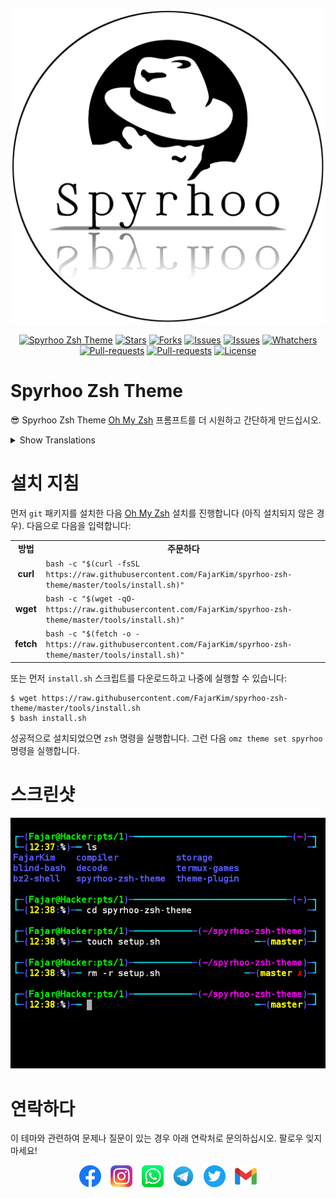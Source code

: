 ![Spyrhoo Logo](https://raw.githubusercontent.com/FajarKim/spyrhoo-zsh-theme/master/images/logo.png)
<div align="center">
    <a href="https://github.com/FajarKim/spyrhoo-zsh-theme"><img src="https://img.shields.io/github/languages/code-size/FajarKim/spyrhoo-zsh-theme?label=Spyrhoo%20Zsh%20Theme&style=plastic&logo=github&color=blue" alt="Spyrhoo Zsh Theme"></a>
    <a href="https://github.com/FajarKim/spyrhoo-zsh-theme/stargazers/"><img src="https://img.shields.io/github/stars/FajarKim/spyrhoo-zsh-theme?label=Star&style=plastic&color=red" alt="Stars"></a>
    <a href="https://github.com/FajarKim/spyrhoo-zsh-theme/network/members/"><img src="https://img.shields.io/github/forks/FajarKim/spyrhoo-zsh-theme?label=Fork&style=plastic&color=f5ff5e" alt="Forks"></a>
    <a href="https://github.com/FajarKim/spyrhoo-zsh-theme/issues?q=is%3Aopen+is%3Aissue/"><img src="https://img.shields.io/github/issues/FajarKim/spyrhoo-zsh-theme?label=Issue&style=plastic&color=a1b3ff" alt="Issues"></a>
    <a href="https://github.com/FajarKim/spyrhoo-zsh-theme/issues?q=is%3Aissue+is%3Aclosed/"><img src="https://img.shields.io/github/issues-closed/FajarKim/spyrhoo-zsh-theme?label=Issue&style=plastic&color=ffffff" alt="Issues"></a>
    <a href="https://github.com/FajarKim/spyrhoo-zsh-theme/watchers/"><img src="https://img.shields.io/github/watchers/FajarKim/spyrhoo-zsh-theme?label=Watch&style=plastic&color=1fe1f" alt="Whatchers"></a>
    <a href="https://github.com/FajarKim/spyrhoo-zsh-theme/pulls?q=is%3Aopen+is%3Apr/"><img src="https://img.shields.io/github/issues-pr/FajarKim/spyrhoo-zsh-theme?&label=Pull%20requests&style=plastic&color=971dff" alt="Pull-requests"></a>
    <a href="https://github.com/FajarKim/spyrhoo-zsh-theme/pulls?q=is%3Apr+is%3Aclosed/"><img src="https://img.shields.io/github/issues-pr-closed/FajarKim/spyrhoo-zsh-theme?&label=Pull%20requests&style=plastic&color=orange" alt="Pull-requests"></a>
    <a href=""><img src="https://img.shields.io/github/license/FajarKim/spyrhoo-zsh-theme?label=License&style=plastic&color=01ffc4" alt="License"></a>
</div>

# Spyrhoo Zsh Theme
😎 Spyrhoo Zsh Theme [Oh My Zsh](https://github.com/ohmyzsh/ohmyzsh) 프롬프트를 더 시원하고 간단하게 만드십시오.

<details>
<summary>Show Translations</summary>

- [🇮🇩 Indonesian](https://github.com/FajarKim/spyrhoo-zsh-theme)
- [🇬🇧 English](https://github.com/FajarKim/spyrhoo-zsh-theme/blob/master/README-EN.md)
- [🇨🇳 Chinese](https://github.com/FajarKim/spyrhoo-zsh-theme/blob/master/README-CH.md)
- [🇫🇷 French](https://github.com/FajarKim/spyrhoo-zsh-theme/blob/master/README-FR.md)
</details>

# 설치 지침
먼저 `git` 패키지를 설치한 다음 [Oh My Zsh](https://github.com/ohmyzsh/ohmyzsh#basic-installation) 설치를 진행합니다 (아직 설치되지 않은 경우). 다음으로 다음을 입력합니다:
<table>
    <tr>
        <td><div align="center"><b>방법</b></div></td>
        <td><div align="center"><b>주문하다</b></div></td>
    </tr>
    <tr>
        <td><div align="center"><b>curl</b></div></td>
        <td><div align="left"><code>bash -c "$(curl -fsSL https://raw.githubusercontent.com/FajarKim/spyrhoo-zsh-theme/master/tools/install.sh)"</code></div></td>
    </tr>
    <tr>
        <td><div align="center"><b>wget</b></div></td>
        <td><div align="left"><code>bash -c "$(wget -qO- https://raw.githubusercontent.com/FajarKim/spyrhoo-zsh-theme/master/tools/install.sh)"</code></div></td>
    </tr>
    <tr>
        <td><div align="center"><b>fetch</b></div></td>
        <td><div align="left"><code>bash -c "$(fetch -o - https://raw.githubusercontent.com/FajarKim/spyrhoo-zsh-theme/master/tools/install.sh)"</code></div></td>
    </tr>
<table>

또는 먼저 `install.sh` 스크립트를 다운로드하고 나중에 실행할 수 있습니다:
```text
$ wget https://raw.githubusercontent.com/FajarKim/spyrhoo-zsh-theme/master/tools/install.sh
$ bash install.sh
```

성공적으로 설치되었으면 `zsh` 명령을 실행합니다.  그런 다음 `omz theme set spyrhoo` 명령을 실행합니다.

# 스크린샷
![스크린샷](https://raw.githubusercontent.com/FajarKim/spyrhoo-zsh-theme/master/images/screenshots.png)

# 연락하다
이 테마와 관련하여 문제나 질문이 있는 경우 아래 연락처로 문의하십시오. 팔로우 잊지마세요!
<div align="center">
    <a href="https://www.facebook.com/profile.php?id=100071979099290"><img src="https://raw.githubusercontent.com/FajarKim/FajarKim/master/images/facebook_logo.png" alt="Facebook" width="35"></a>
    &ensp;
    <a href="https://www.instagram.com/fajarkim_"><img src="https://raw.githubusercontent.com/FajarKim/FajarKim/master/images/instagram_logo.png" alt="Instagram" width="35"></a>
    &ensp;
    <a href="https://wa.me/6285659850910?text=Hi"><img src="https://raw.githubusercontent.com/FajarKim/FajarKim/master/images/whatsapp_logo.png" alt="WhatsApp" width="35"></a>
    &ensp;
    <a href="https://t.me/FajarThea"><img src="https://raw.githubusercontent.com/FajarKim/FajarKim/master/images/telegram_logo.png" alt="Telegram" width="35"></a>
    &ensp;
    <a href="https://www.twitter.com/fajarkim_"><img src="https://raw.githubusercontent.com/FajarKim/FajarKim/master/images/twitter_logo.png" alt="Twitter" width="35"></a>
    &ensp;
    <a href="mailto:fajarrkim@gmail.com"><img src="https://raw.githubusercontent.com/FajarKim/FajarKim/master/images/gmail_logo.png" alt="Gmail" width="35"></a>
</div>
